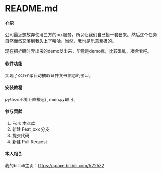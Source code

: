 # README.md

#### 介绍
公司最近想放弃使用三方的ocr服务，所以让我们自己搭一套出来。然后这个任务自然而然又落到我头上了哈哈。当然，我也是乐意至极的。

现在把折腾时弄出来的demo发出来，毕竟是demo嘛，比较混乱，凑合看吧。

#### 软件功能
实现了ocr+nlp自动抽取证件文书信息的接口。

#### 安装教程
python环境下直接运行main.py即可。

#### 参与贡献

1.  Fork 本仓库
2.  新建 Feat_xxx 分支
3.  提交代码
4.  新建 Pull Request

#### 本人相关

我的bilibili主页：https://space.bilibili.com/522582
